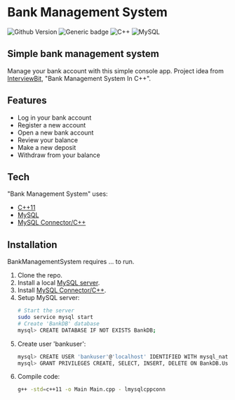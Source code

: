 # Bank Management System
![Github Version](https://img.shields.io/badge/version-0.2.1-brightgreen) ![Generic badge](https://img.shields.io/badge/status-ongoing-brightgreen.svg)
![C++](https://img.shields.io/badge/C%2B%2B-00599C?style=for-the-badge&logo=c%2B%2B&logoColor=white) ![MySQL](https://img.shields.io/badge/mysql-%2300f.svg?style=for-the-badge&logo=mysql&logoColor=white)

## Simple bank management system
Manage your bank account with this simple console app.
Project idea from [InterviewBit](https://www.interviewbit.com/blog/cpp-projects/), "Bank Management System In C++".

## Features

- Log in your  bank account
- Register a new account
- Open a new bank account
- Review your balance
- Make a new deposit
- Withdraw from your balance

## Tech

"Bank Management System" uses:
- [C++11](https://isocpp.org/)
- [MySQL](https://dev.mysql.com/doc/)
- [MySQL Connector/C++](https://dev.mysql.com/doc/connector-cpp/8.0/en/)

## Installation
BankManagementSystem requires ... to run.
1. Clone the repo.
2. Install a local [MySQL server](https://dev.mysql.com/downloads/).
3. Install [MySQL Connector/C++](https://dev.mysql.com/doc/connector-cpp/8.0/en/).
4. Setup MySQL server:
   ```sh
   # Start the server
   sudo service mysql start
   # Create 'BankDB' database
   mysql> CREATE DATABASE IF NOT EXISTS BankDB;
   ```
5. Create user 'bankuser':
   ```sh
   mysql> CREATE USER 'bankuser'@'localhost' IDENTIFIED WITH mysql_native_password BY 'password';
   mysql> GRANT PRIVILEGES CREATE, SELECT, INSERT, DELETE ON BankDB.Users TO 'bankuser'@'localhost';
   ```
6. Compile code:
   ```sh
   g++ -std=c++11 -o Main Main.cpp - lmysqlcppconn
   ```